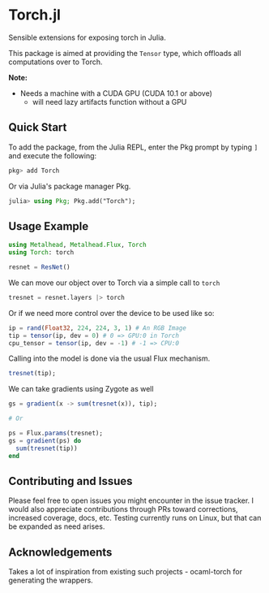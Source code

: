 # Torch.jl
Sensible extensions for exposing torch in Julia.

This package is aimed at providing the `Tensor` type, which offloads all computations over to Torch.

**Note:**
* Needs a machine with a CUDA GPU (CUDA 10.1 or above)
  * will need lazy artifacts function without a GPU

## Quick Start

To add the package, from the Julia REPL, enter the Pkg prompt by typing `]` and execute the following:
```julia
pkg> add Torch
```

Or via Julia's package manager Pkg.
```julia
julia> using Pkg; Pkg.add("Torch");
```

## Usage Example

```julia
using Metalhead, Metalhead.Flux, Torch
using Torch: torch

resnet = ResNet()
```

We can move our object over to Torch via a simple call to `torch`

```julia
tresnet = resnet.layers |> torch
```

Or if we need more control over the device to be used like so:

```julia
ip = rand(Float32, 224, 224, 3, 1) # An RGB Image
tip = tensor(ip, dev = 0) # 0 => GPU:0 in Torch
cpu_tensor = tensor(ip, dev = -1) # -1 => CPU:0
```

Calling into the model is done via the usual Flux mechanism.

```julia
tresnet(tip);
```

We can take gradients using Zygote as well

```julia
gs = gradient(x -> sum(tresnet(x)), tip);

# Or

ps = Flux.params(tresnet);
gs = gradient(ps) do
  sum(tresnet(tip))
end
```

## Contributing and Issues

Please feel free to open issues you might encounter in the issue tracker.
I would also appreciate contributions through PRs toward corrections, increased
coverage, docs, etc. Testing currently runs on Linux, but that can be expanded
as need arises.

## Acknowledgements
Takes a lot of inspiration from existing such projects - ocaml-torch for generating the wrappers.
